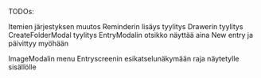 TODOs:

Itemien järjestyksen muutos
Reminderin lisäys tyylitys
Drawerin tyylitys
CreateFolderModal tyylitys
EntryModalin otsikko näyttää aina New entry ja päivittyy myöhään

ImageModalin menu
Entryscreenin esikatselunäkymään raja näytetylle sisällölle
